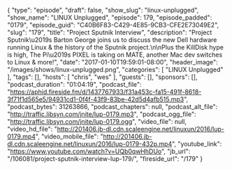 {
  "type": "episode",
  "draft": false,
  "show_slug": "linux-unplugged",
  "show_name": "LINUX Unplugged",
  "episode": 179,
  "episode_padded": "0179",
  "episode_guid": "C40B6F83-C429-4E85-9CB3-CFE2E73049E2",
  "slug": "179",
  "title": "Project Sputnik Interview",
  "description": "Project Sputnik\u2019s Barton George joins us to discuss the new Dell hardware running Linux & the history of the Sputnik project.\n\nPlus the KillDisk hype is high, The Pi\u2019s PIXEL is taking on MATE, another Mac dev switches to Linux & more!",
  "date": "2017-01-10T19:59:01-08:00",
  "header_image": "/images/shows/linux-unplugged.png",
  "categories": [
    "LINUX Unplugged"
  ],
  "tags": [],
  "hosts": [
    "chris",
    "wes"
  ],
  "guests": [],
  "sponsors": [],
  "podcast_duration": "01:04:19",
  "podcast_file": "https://aphid.fireside.fm/d/1437767933/f31a453c-fa15-491f-8618-3f71f1d565e5/94931cd1-0f4f-43f9-83be-42d5d4afb515.mp3",
  "podcast_bytes": 31263866,
  "podcast_chapters": null,
  "podcast_alt_file": "http://traffic.libsyn.com/jnite/lup-0179.mp3",
  "podcast_ogg_file": "http://traffic.libsyn.com/jnite/lup-0179.ogg",
  "video_file": null,
  "video_hd_file": "http://201406.jb-dl.cdn.scaleengine.net/linuxun/2016/lup-0179.mp4",
  "video_mobile_file": "http://201406.jb-dl.cdn.scaleengine.net/linuxun/2016/lup-0179-432p.mp4",
  "youtube_link": "https://www.youtube.com/watch?v=UQb0qwHhDUo",
  "jb_url": "/106081/project-sputnik-interview-lup-179/",
  "fireside_url": "/179"
}

